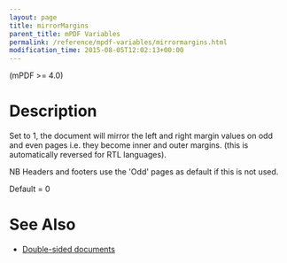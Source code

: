 ```yaml
---
layout: page
title: mirrorMargins
parent_title: mPDF Variables
permalink: /reference/mpdf-variables/mirrormargins.html
modification_time: 2015-08-05T12:02:13+00:00
---
```


(mPDF &gt;= 4.0)

# Description

Set to 1, the document will mirror the left and right margin values on odd and even pages i.e. they become inner and outer margins. (this is automatically reversed for RTL languages).

NB Headers and footers use the 'Odd' pages as default if this is not used.

Default = 0

# See Also

<ul>
<li class="manual_boxlist"><a href="http://uk3.php.net/manual/en/function.explode.php"> </a><a href="{{ "/paging/double-sided-documents.html" | prepend: site.baseurl }}">Double-sided documents</a> </li>
</ul>

